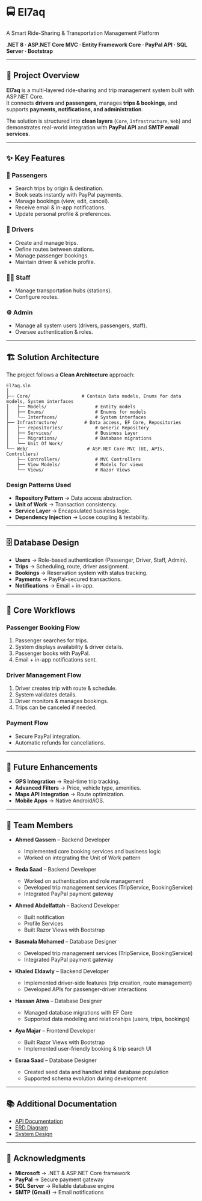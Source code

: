 # 🚍 El7aq  
A Smart Ride-Sharing & Transportation Management Platform  

**.NET 8 · ASP.NET Core MVC · Entity Framework Core · PayPal API · SQL Server · Bootstrap**

---

## 🎯 Project Overview
**El7aq** is a multi-layered ride-sharing and trip management system built with ASP.NET Core.  
It connects **drivers** and **passengers**, manages **trips & bookings**, and supports **payments, notifications, and administration**.  

The solution is structured into **clean layers** (`Core`, `Infrastructure`, `Web`) and demonstrates real-world integration with **PayPal API** and **SMTP email services**.

---

## ✨ Key Features
### 👤 Passengers
- Search trips by origin & destination.  
- Book seats instantly with PayPal payments.  
- Manage bookings (view, edit, cancel).  
- Receive email & in-app notifications.  
- Update personal profile & preferences.  

### 🚗 Drivers
- Create and manage trips.  
- Define routes between stations.  
- Manage passenger bookings.  
- Maintain driver & vehicle profile.  

### 🧑‍💼 Staff
- Manage transportation hubs (stations).  
- Configure routes.  

### ⚙️ Admin
- Manage all system users (drivers, passengers, staff).  
- Oversee authentication & roles.  

---

## 🏗️ Solution Architecture
The project follows a **Clean Architecture** approach:
```
El7aq.sln
│
├── Core/                   # Contain Data models, Enums for data models, System interfaces
│   ├── Models/                  # Entity models
│   ├── Enums/                   # Enumns for models
│   └── Interfaces/              # System interfaces
├── Infrastructure/          # Data access, EF Core, Repositories
│   ├── repositories/            # Generic Repository
│   ├── Services/                # Business Layer
│   ├── Migrations/              # Database migrations
│   └── Unit Of Work/       
└── Web/                      # ASP.NET Core MVC (UI, APIs, Controllers)
    ├── Controllers/             # MVC Controllers
    ├── View Models/             # Models for views
    └── Views/                   # Razor Views
```

### Design Patterns Used
- **Repository Pattern** → Data access abstraction.  
- **Unit of Work** → Transaction consistency.  
- **Service Layer** → Encapsulated business logic.  
- **Dependency Injection** → Loose coupling & testability.  

---

## 🗄️ Database Design
- **Users** → Role-based authentication (Passenger, Driver, Staff, Admin).  
- **Trips** → Scheduling, route, driver assignment.  
- **Bookings** → Reservation system with status tracking.  
- **Payments** → PayPal-secured transactions.  
- **Notifications** → Email + in-app.  

---

## 🚦 Core Workflows
### Passenger Booking Flow
1. Passenger searches for trips.  
2. System displays availability & driver details.  
3. Passenger books with PayPal.  
4. Email + in-app notifications sent.  

### Driver Management Flow
1. Driver creates trip with route & schedule.  
2. System validates details.  
3. Driver monitors & manages bookings.  
4. Trips can be canceled if needed.  

### Payment Flow
- Secure PayPal integration.  
- Automatic refunds for cancellations.  

---

## 🚀 Future Enhancements
- **GPS Integration** → Real-time trip tracking.  
- **Advanced Filters** → Price, vehicle type, amenities.  
- **Maps API Integration** → Route optimization.  
- **Mobile Apps** → Native Android/iOS.  

---


## 👥 Team Members

- **Ahmed Qassem** – Backend Developer  
  - Implemented core booking services and business logic  
  - Worked on integrating the Unit of Work pattern  

- **Reda Saad** – Backend Developer
  - Worked on authentication and role management  
  - Developed trip management services (TripService, BookingService)  
  - Integrated PayPal payment gateway  

- **Ahmed Abdelfattah** – Backend Developer  
  - Built notification
  - Profile Services
  - Built Razor Views with Bootstrap  

- **Basmala Mohamed** – Database Designer  
  - Developed trip management services (TripService, BookingService)  
  - Integrated PayPal payment gateway  

- **Khaled Eldawly** – Backend Developer  
  - Implemented driver-side features (trip creation, route management)  
  - Developed APIs for passenger-driver interactions  

- **Hassan Atwa** – Database Designer
  - Managed database migrations with EF Core
  - Supported data modeling and relationships (users, trips, bookings)

- **Aya Majar** – Frontend Developer  
  - Built Razor Views with Bootstrap  
  - Implemented user-friendly booking & trip search UI  

- **Esraa Saad** – Database Designer  
  - Created seed data and handled initial database population  
  - Supported schema evolution during development  

----
## 📚 Additional Documentation
- [API Documentation](docs/api.md)  
- [ERD Diagram](docs/erd.md)  
- [System Design](docs/system-design.md)  

---

## 🙏 Acknowledgments
- **Microsoft** → .NET & ASP.NET Core framework  
- **PayPal** → Secure payment gateway  
- **SQL Server** → Reliable database engine  
- **SMTP (Gmail)** → Email notifications  


